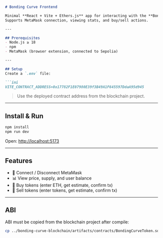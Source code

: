 
````markdown
# Bonding Curve Frontend

Minimal **React + Vite + Ethers.js** app for interacting with the **Bonding Curve ERC-20 Token** on Sepolia.  
Supports MetaMask connection, viewing stats, and buy/sell actions.

---

## Prerequisites
- Node.js ≥ 18  
- npm  
- MetaMask (browser extension, connected to Sepolia)  

---

## Setup
Create a `.env` file:

```ini
VITE_CONTRACT_ADDRESS=0x17782F1E07980E39f3B49A1F645597DdaA95d945
````

> Use the deployed contract address from the blockchain project.

---

## Install & Run

```bash
npm install
npm run dev
```

Open: [http://localhost:5173](http://localhost:5173)

---

## Features

* 🔌 Connect / Disconnect MetaMask
* 📊 View price, supply, and user balance
* 🛒 Buy tokens (enter ETH, get estimate, confirm tx)
* 💸 Sell tokens (enter tokens, get estimate, confirm tx)

---

## ABI

ABI must be copied from the blockchain project after compile:

```bash
cp ../bonding-curve-blockchain/artifacts/contracts/BondingCurveToken.sol/BondingCurveToken.json src/abi.json
```

